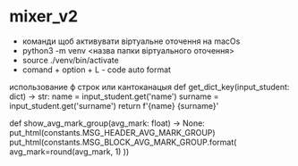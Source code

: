 # mixer_v2

* команди щоб активувати віртуальне оточення на macOs
* python3 -m venv <назва папки віртуального оточення>
* source ./venv/bin/activate
* comand + option + L - code auto format

использование ф строк или кантоканацыя
def get_dict_key(input_student: dict) -> str:
    name = input_student.get('name')
    surname = input_student.get('surname')
    return f'{name} {surname}'



def show_avg_mark_group(avg_mark: float) -> None:
    put_html(constants.MSG_HEADER_AVG_MARK_GROUP)
    put_html(constants.MSG_BLOCK_AVG_MARK_GROUP.format(
        avg_mark=round(avg_mark, 1)
    ))
